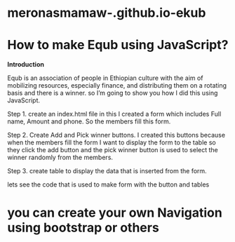 # meronasmamaw-.github.io-ekub

 # How to make Equb using JavaScript?

 **Introduction**

Equb is an association of people in Ethiopian culture with the aim of mobilizing resources, especially finance, and distributing them on a rotating basis and there is a winner. so I’m going to show you how I did this using JavaScript.

Step 1.  create an index.html file in this I created a form which includes Full name, Amount and phone. So the members fill this form. 

Step 2. Create Add and Pick winner buttons. I created this buttons because when the members fill the form I want to display the form to the table so they click the add button and the pick winner button is used to select the winner randomly from the members.

Step 3. create table to display the data that is inserted from the form.

lets see the code that is used to make form with the button and tables

 # you can create your own Navigation using bootstrap or others
